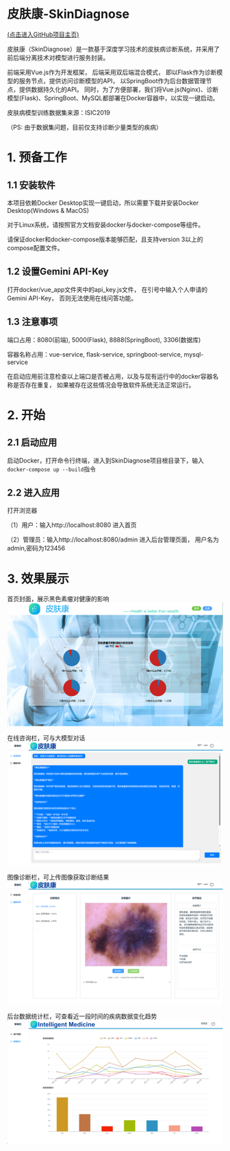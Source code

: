 # 皮肤康-SkinDiagnose 

[(点击进入GitHub项目主页)](https://github.com/AnonymMOMO/SkinDiagnose)

皮肤康（SkinDiagnose）是一款基于深度学习技术的皮肤病诊断系统，并采用了前后端分离技术对模型进行服务封装。

前端采用Vue.js作为开发框架，
后端采用双后端混合模式，
即以Flask作为诊断模型的服务节点，提供访问诊断模型的API，
以SpringBoot作为后台数据管理节点，提供数据持久化的API。
同时，为了方便部署，我们将Vue.js(Nginx)、诊断模型(Flask)、SpringBoot、MySQL都部署在Docker容器中，以实现一键启动。

皮肤病模型训练数据集来源：ISIC2019

（PS: 由于数据集问题，目前仅支持诊断少量类型的疾病）


# 1. 预备工作
## 1.1 安装软件

本项目依赖Docker Desktop实现一键启动，所以需要下载并安装Docker Desktop(Windows & MacOS)

对于Linux系统，请按照官方文档安装docker与docker-compose等组件。

请保证docker和docker-compose版本能够匹配，且支持version 3以上的compose配置文件。

## 1.2 设置Gemini API-Key
打开docker/vue_app文件夹中的api_key.js文件，
在引号中输入个人申请的Gemini API-Key，
否则无法使用在线问答功能。

## 1.3 注意事项
端口占用：8080(前端), 5000(Flask), 8888(SpringBoot), 3306(数据库)

容器名称占用：vue-service, flask-service, springboot-service, mysql-service

在启动应用前注意检查以上端口是否被占用，以及与现有运行中的docker容器名称是否存在重复，
如果被存在这些情况会导致软件系统无法正常运行。

# 2. 开始

## 2.1 启动应用
启动Docker，打开命令行终端，进入到SkinDiagnose项目根目录下，输入`docker-compose up --build`指令

## 2.2 进入应用
打开浏览器

（1）用户：输入http://localhost:8080 进入首页

（2）管理员：输入http://localhost:8080/admin 进入后台管理页面，
用户名为admin,密码为123456

# 3. 效果展示
首页封面，展示黑色素瘤对健康的影响
!["display0"]( assets/效果图0.png )

在线咨询栏，可与大模型对话
!["display1"]( assets/效果图1.png )

图像诊断栏，可上传图像获取诊断结果
!["display2"]( assets/效果图2.png )

后台数据统计栏，可查看近一段时间的疾病数据变化趋势
!["display3"]( assets/效果图3.png )

